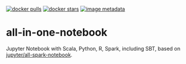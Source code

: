 [![docker pulls](https://img.shields.io/docker/pulls/scigilityacademy/all-in-one-notebook.svg)](https://hub.docker.com/r/scigilityacademy/all-in-one-notebook/) [![docker stars](https://img.shields.io/docker/stars/scigilityacademy/all-in-one-notebook.svg)](https://hub.docker.com/r/scigilityacademy/all-in-one-notebook/) [![image metadata](https://images.microbadger.com/badges/image/scigilityacademy/all-in-one-notebook.svg)](https://microbadger.com/images/scigilityacademy/all-in-one-notebook "scigilityacademy/all-in-one-notebook image metadata")

# all-in-one-notebook

Jupyter Notebook with Scala, Python, R, Spark, including SBT, based on [jupyter/all-spark-notebook](https://hub.docker.com/r/jupyter/all-spark-notebook).
